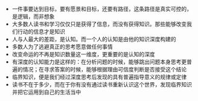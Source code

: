 * 一件事要达到目标，要有愿景和目标，还要有路径，这条路径是真实可控的，是逻辑，而非想象
* 大多数人读书和学习仅仅只是获得了信息，而没有获得知识。那些能够改变我们行动的信息才是知识
* 人与人最大的差距，是认知。而一个人的认知是由他的知识深度构建的
* 多数人为了逃避真正的思考愿意做任何事情
* 改变命运的不再是知识数量这一维度，更重要的是认知的深度
* 有深度的认知能力是这样的：在分析问题的时候，能够跳出问题本身思考更普遍的情况；在寻求答案的时候，能够根据理由可信度判断是否接受这个结论
* 临界知识，便是我们经过深度思考后发现的具有普遍指导意义的规律或定律
* 读书不在于多少，而在于你有没有通过读书重新认识这个世界，发现临界知识并把它运用到自己的生活当中